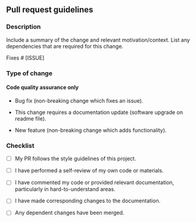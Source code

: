 ## Pull request guidelines

### Description

Include a summary of the change and relevant motivation/context. List any dependencies that are required for this change.

Fixes # [ISSUE]

### Type of change 

#### Code quality assurance only 

* Bug fix (non-breaking change which fixes an issue).

* This change requires a documentation update (software upgrade on readme file).

* New feature (non-breaking change which adds functionality).

### Checklist 

- [ ] My PR follows the style guidelines of this project.

- [ ] I have performed a self-review of my own code or materials.

- [ ] I have commented my code or provided relevant documentation, particularly in hard-to-understand areas.

- [ ] I have made corresponding changes to the documentation.

- [ ] Any dependent changes have been merged.
